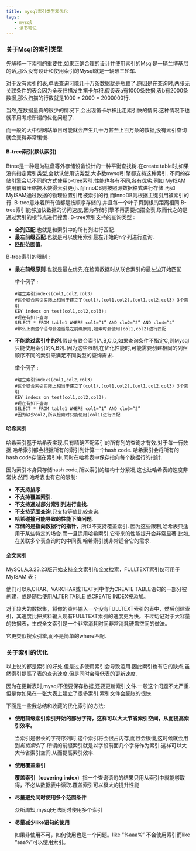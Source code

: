 ```yaml
---
title: mysql索引类型和优化
tags: 
   - mysql
   - 读书笔记
---
```



### 关于Msql的索引类型

先解释一下索引的重要性,如果正确合理的设计并使用索引的Msql是一辆兰博基尼的话,那么没有设计和使用索引的Mysql就是一辆破三轮车.

对于没有索引的表,单表查询可能几十万条数据就是瓶颈了.原因是在查询时,两张无关联条件的表会因为全表扫描发生笛卡尔积.假设表a有1000条数据,表b有2000条数据,那么扫描的行数就是1000 * 2000 = 2000000行.

当然,在数据量真的很少的情况下,会出现笛卡尔积比走索引快的情况.这种情况下也就不用考虑所谓的优化问题了.

而一般的大中型网站单日可能就会产生几十万甚至上百万条的数据,没有索引查询就会变得非常缓慢.

#### B-tree索引(默认索引)

 Btree是一种是为磁盘等外存储设备设计的一种平衡查找树.在create table时,如果没有指定索引类型,会默认使用该类型.大多数mysql引擎都支持这种索引.
不同的存储引擎会以不同的方式使用b-tree索引.性能也各有不同,各有优劣.例如 MyISAM使用前缀压缩技术使得索引更小.而InnoDB则按照源数据格式进行存储.再如MyISAM通过数据的物理位置引用被索引的行,而InnoDB则根据主键引用被索引的行.
B-tree意味着所有值都是按顺序存储的.并且每一个叶子页到根的距离相同.B-tree索引能够加快数据的访问速度,因为存储引擎不再需要扫描全表,取而代之的是通过索引的根节点进行搜索.
B-tree索引支持的查询类型 : 

 *  **全列匹配**.也就是和索引中的所有列进行匹配.
 *   **最左前缀匹配**.也就是可以使用索引最左开始的n个列进行查询.
 *   **匹配范围值**.

B-tree索引的限制 :

* **最左前缀原则**.也就是最左优先,在检索数据时从联合索引的最左边开始匹配

  举个例子 :

  ```mysql
  #建立索引indexs(col1,col2,col3)
  #这个联合索引实际上相当于建立了(col1),(col1,col2),(col1,col2,col3) 3个索引
  KEY indexs on test(col1,col2,col3);
  #现在有如下查询
  SELECT * FROM table1 WHERE col1=“1” AND clo2=“2” AND clo4=“4”
  #那么上面这个语句会遵循最左前缀原则,检索时会使用(col1,col2)进行匹配
  ```

* **不能跳过索引中的列**.假设有联合索引A,B,C,D,如果查询条件不指定C,则Mysql只能使用索引的A,B列.
  因为这些限制,在优化性能时,可能需要创建相同的列但顺序不同的索引来满足不同类型的查询需求.

  举个例子 : 

  ```mysql
  #建立索引indexs(col1,col2,col3)
  #这个联合索引实际上相当于建立了(col1),(col1,col2),(col1,col2,col3) 3个索引
  KEY indexs on test(col1,col2,col3);
  #现在有如下查询
  SELECT * FROM table1 WHERE col1=“1” AND clo3=“2”
  #因为缺少col2,所以检索时只能使用(col1)进行匹配
  ```

  

#### 哈希索引

哈希索引基于哈希表实现.只有精确匹配索引的所有列的查询才有效.对于每一行数据,哈希索引都会根据所有的索引列计算一个hash code.
哈希索引会将所有的hash code存储在索引中,同时在哈希表中保存指向每个数据行的指针.

因为索引本身只存储hash code,所以索引的结构十分紧凑,这也让哈希表的速度非常快.然而.哈希表也有它的限制:
 * **不支持排序**.
 * **不支持覆盖索引**.
 * **不支持通过部分索引列进行查找**.
 * **不支持范围查询**,只支持等值比较查询.
 * **哈希碰撞可能导致的性能下降问题**.
 * **存储的是指向数据行的指针**，所以不支持覆盖索引.
  因为这些限制,哈希表只适用于某些特定的场合.而一旦适用哈希索引,它带来的性能提升会非常显著.比如,在关联多个表查询时的中间表,哈希索引就非常适合它的需求.

#### 全文索引

MySQL从3.23.23版开始支持全文索引和全文检索，FULLTEXT索引仅可用于 MyISAM 表；

他们可以从CHAR、VARCHAR或TEXT列中作为CREATE TABLE语句的一部分被创建，或是随后使用ALTER TABLE 或CREATE INDEX被添加。

对于较大的数据集，将你的资料输入一个没有FULLTEXT索引的表中，然后创建索引，其速度比把资料输入现有FULLTEXT索引的速度更为快。不过切记对于大容量的数据表，生成全文索引是一个非常消耗时间非常消耗硬盘空间的做法。

它更类似搜索引擎,而不是简单的where匹配.



### 关于索引的优化

以上说的都是索引的好处.但是过多使用索引会导致滥用.因此索引也有它的缺点,虽然索引提高了表的查询速度,但是同时会降低表的更新速度.

因为在更新表时,mysql不但要保存数据,还要更新索引文件.一般这个问题不太严重.但是你如果在一张大表上建立了很多索引.索引文件会膨胀的很快.

下面是一些我总结和收藏的优化索引的方法:

* **使用前缀索引索引开始的部分字符，这样可以大大节省索引空间，从而提高索引效率。**

  当索引是很长的字符序列时,这个索引将会很占内存,而且会很慢,这时候就会用到*前缀索引*了.所谓的前缀索引就是以字段前面几个字符作为索引.这样可以大大节省索引空间,从而提高索引效率.

* **使用覆盖索引**

  **覆盖索引**（**covering index**）指一个查询语句的结果只用从索引中就能够取得，不必从数据表中读取.覆盖索引可以极大的提升性能

* **尽量避免同时使用多个范围条件**

  众所周知,mysql无法同时使用多个索引

* **尽量减少like语句的使用**

  如果非使用不可，如何使用也是一个问题。like “%aaa%” 不会使用索引而like “aaa%”可以使用索引。
